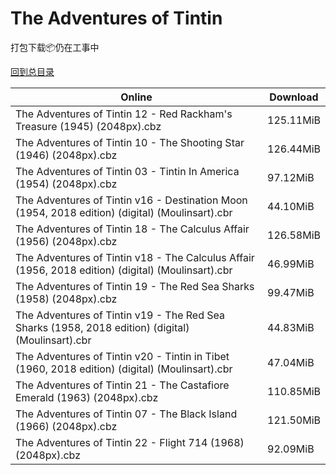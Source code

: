 # The Adventures of Tintin

打包下载📦仍在工事中

[回到总目录](/Catalogs.md)







Online | Download
--- | ---
The Adventures of Tintin 12 - Red Rackham's Treasure (1945) (2048px).cbz | 125.11MiB
The Adventures of Tintin 10 - The Shooting Star (1946) (2048px).cbz | 126.44MiB
The Adventures of Tintin 03 - Tintin In America (1954) (2048px).cbz | 97.12MiB
The Adventures of Tintin v16 - Destination Moon (1954, 2018 edition) (digital) (Moulinsart).cbr | 44.10MiB
The Adventures of Tintin 18 - The Calculus Affair (1956) (2048px).cbz | 126.58MiB
The Adventures of Tintin v18 - The Calculus Affair (1956, 2018 edition) (digital) (Moulinsart).cbr | 46.99MiB
The Adventures of Tintin 19 - The Red Sea Sharks (1958) (2048px).cbz | 99.47MiB
The Adventures of Tintin v19 - The Red Sea Sharks (1958, 2018 edition) (digital) (Moulinsart).cbr | 44.83MiB
The Adventures of Tintin v20 - Tintin in Tibet (1960, 2018 edition) (digital) (Moulinsart).cbr | 47.04MiB
The Adventures of Tintin 21 - The Castafiore Emerald (1963) (2048px).cbz | 110.85MiB
The Adventures of Tintin 07 - The Black Island (1966) (2048px).cbz | 121.50MiB
The Adventures of Tintin 22 - Flight 714 (1968) (2048px).cbz | 92.09MiB